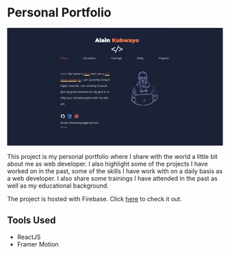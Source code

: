 # Personal Portfolio

![plot](./alain-portfolio.png)

This project is my personal portfolio where I share with the world a little bit about me as web developer. I also highlight some of the projects I have worked on in the past, some of the skills I have work with on a daily basis as a web developer. I also share some trainings I have attended in the past as well as my educational background.

The project is hosted with Firebase. Click [here](https://alain-kubwayo.web.app/ "here") to check it out. 

## Tools Used
* ReactJS
* Framer Motion

